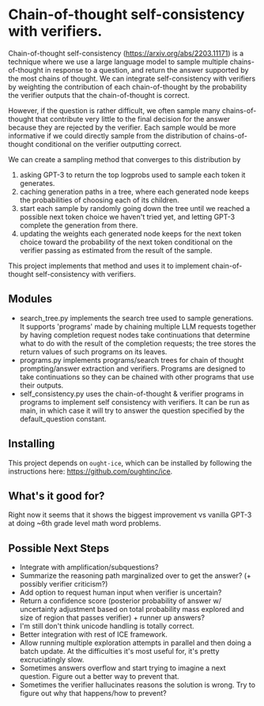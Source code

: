 # Chain-of-thought self-consistency with verifiers. 

Chain-of-thought self-consistency (https://arxiv.org/abs/2203.11171) is a technique where we use a large language model to sample multiple chains-of-thought in response to a question, and return the answer supported by the most chains of thought.
We can integrate self-consistency with verifiers by weighting the contribution of each chain-of-thought by the probability the verifier outputs that the chain-of-thought is correct.

However, if the question is rather difficult,
we often sample many chains-of-thought that contribute very little to the final decision for the answer because they are rejected by the verifier. 
Each sample would be more informative if we could directly sample from the distribution of chains-of-thought conditional on the verifier outputting correct. 

We can create a sampling method that converges to this distribution by 
1. asking GPT-3 to return the top logprobs used to sample each token it generates. 
2. caching generation paths in a tree, where each generated node keeps the probabilities of choosing each of its children. 
3. start each sample by randomly going down the tree until we reached a possible next token choice we haven't tried yet, and letting GPT-3 complete the generation from there. 
4. updating the weights each generated node keeps for the next token choice toward the probability of the next token conditional on the verifier passing as estimated from the result of the sample. 

This project implements that method and uses it to implement chain-of-thought self-consistency with verifiers. 

## Modules
- search_tree.py implements the search tree used to sample generations. 
It supports 'programs' made by chaining multiple LLM requests together by having
completion request nodes take continuations that determine what to do with the result of the completion requests; the tree stores the return values of such programs on its leaves. 
- programs.py implements programs/search trees for chain of thought prompting/answer extraction and verifiers. 
Programs are designed to take continuations so they can be chained with other programs that use their outputs. 
- self_consistency.py uses the chain-of-thought & verifier programs in programs to implement self consistency with verifiers. It can be run as main, in which case it will try to answer the question specified by the default_question constant. 

## Installing
This project depends on `ought-ice`, which can be installed by following the instructions here: https://github.com/oughtinc/ice. 

## What's it good for?
Right now it seems that it shows the biggest improvement vs vanilla GPT-3 at doing ~6th grade level math word problems.

## Possible Next Steps
- Integrate with amplification/subquestions?
- Summarize the reasoning path marginalized over to get the answer? (+ possibly verifier criticism?)
- Add option to request human input when verifier is uncertain?
- Return a confidence score (posterior probability of answer w/ uncertainty adjustment based on total probability mass explored and size of region that passes verifier) + runner up answers?
- I'm still don't think unicode handling is totally correct. 
- Better integration with rest of ICE framework.
- Allow running multiple exploration attempts in parallel and then doing a batch update. At the difficulties it's most useful for, it's pretty excruciatingly slow. 
- Sometimes answers overflow and start trying to imagine a next question. Figure out a better way to prevent that. 
- Sometimes the verifier hallucinates reasons the solution is wrong. Try to figure out why that happens/how to prevent?